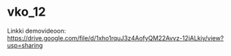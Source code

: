 # vko_12
Linkki demovideoon:
https://drive.google.com/file/d/1xho1rquJ3z4AofyQM22Avvz-12jALkiy/view?usp=sharing
